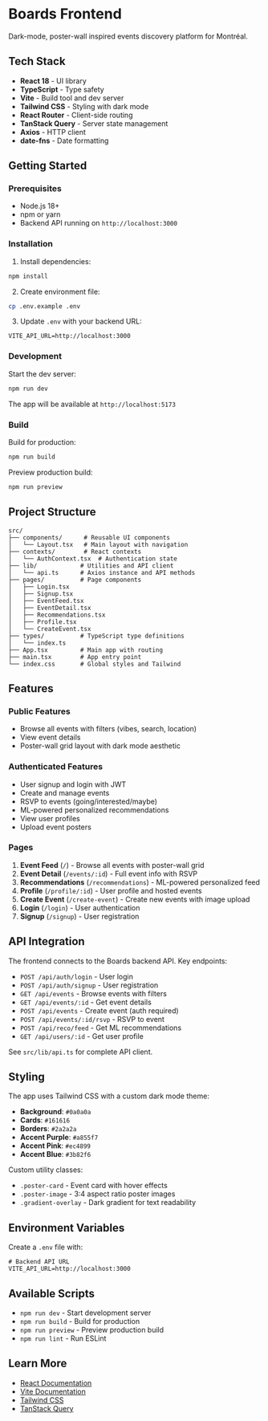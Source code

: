 # Boards Frontend

Dark-mode, poster-wall inspired events discovery platform for Montréal.

## Tech Stack

- **React 18** - UI library
- **TypeScript** - Type safety
- **Vite** - Build tool and dev server
- **Tailwind CSS** - Styling with dark mode
- **React Router** - Client-side routing
- **TanStack Query** - Server state management
- **Axios** - HTTP client
- **date-fns** - Date formatting

## Getting Started

### Prerequisites

- Node.js 18+
- npm or yarn
- Backend API running on `http://localhost:3000`

### Installation

1. Install dependencies:
```bash
npm install
```

2. Create environment file:
```bash
cp .env.example .env
```

3. Update `.env` with your backend URL:
```env
VITE_API_URL=http://localhost:3000
```

### Development

Start the dev server:
```bash
npm run dev
```

The app will be available at `http://localhost:5173`

### Build

Build for production:
```bash
npm run build
```

Preview production build:
```bash
npm run preview
```

## Project Structure

```
src/
├── components/      # Reusable UI components
│   └── Layout.tsx   # Main layout with navigation
├── contexts/        # React contexts
│   └── AuthContext.tsx  # Authentication state
├── lib/            # Utilities and API client
│   └── api.ts      # Axios instance and API methods
├── pages/          # Page components
│   ├── Login.tsx
│   ├── Signup.tsx
│   ├── EventFeed.tsx
│   ├── EventDetail.tsx
│   ├── Recommendations.tsx
│   ├── Profile.tsx
│   └── CreateEvent.tsx
├── types/          # TypeScript type definitions
│   └── index.ts
├── App.tsx         # Main app with routing
├── main.tsx        # App entry point
└── index.css       # Global styles and Tailwind
```

## Features

### Public Features
- Browse all events with filters (vibes, search, location)
- View event details
- Poster-wall grid layout with dark mode aesthetic

### Authenticated Features
- User signup and login with JWT
- Create and manage events
- RSVP to events (going/interested/maybe)
- ML-powered personalized recommendations
- View user profiles
- Upload event posters

### Pages

1. **Event Feed** (`/`) - Browse all events with poster-wall grid
2. **Event Detail** (`/events/:id`) - Full event info with RSVP
3. **Recommendations** (`/recommendations`) - ML-powered personalized feed
4. **Profile** (`/profile/:id`) - User profile and hosted events
5. **Create Event** (`/create-event`) - Create new events with image upload
6. **Login** (`/login`) - User authentication
7. **Signup** (`/signup`) - User registration

## API Integration

The frontend connects to the Boards backend API. Key endpoints:

- `POST /api/auth/login` - User login
- `POST /api/auth/signup` - User registration
- `GET /api/events` - Browse events with filters
- `GET /api/events/:id` - Get event details
- `POST /api/events` - Create event (auth required)
- `POST /api/events/:id/rsvp` - RSVP to event
- `POST /api/reco/feed` - Get ML recommendations
- `GET /api/users/:id` - Get user profile

See `src/lib/api.ts` for complete API client.

## Styling

The app uses Tailwind CSS with a custom dark mode theme:

- **Background**: `#0a0a0a`
- **Cards**: `#161616`
- **Borders**: `#2a2a2a`
- **Accent Purple**: `#a855f7`
- **Accent Pink**: `#ec4899`
- **Accent Blue**: `#3b82f6`

Custom utility classes:
- `.poster-card` - Event card with hover effects
- `.poster-image` - 3:4 aspect ratio poster images
- `.gradient-overlay` - Dark gradient for text readability

## Environment Variables

Create a `.env` file with:

```env
# Backend API URL
VITE_API_URL=http://localhost:3000
```

## Available Scripts

- `npm run dev` - Start development server
- `npm run build` - Build for production
- `npm run preview` - Preview production build
- `npm run lint` - Run ESLint

## Learn More

- [React Documentation](https://react.dev)
- [Vite Documentation](https://vite.dev)
- [Tailwind CSS](https://tailwindcss.com)
- [TanStack Query](https://tanstack.com/query/latest)
